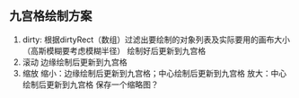 ## 九宫格绘制方案

1. dirty:
    根据dirtyRect（数组）过滤出要绘制的对象列表及实际要用的画布大小（高斯模糊要考虑模糊半径）
    绘制好后更新到九宫格
2. 滚动
    边缘绘制后更新到九宫格
3. 缩放
    缩小：边缘绘制后更新到九宫格；中心绘制后更新到九宫格
    放大：中心绘制后更新到九宫格
    保存一个缩略图？


